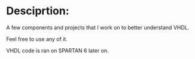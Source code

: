 # Desciprtion:

A few components and projects that I work on to better understand VHDL.

Feel free to use any of it.

VHDL code is ran on SPARTAN 6 later on.

